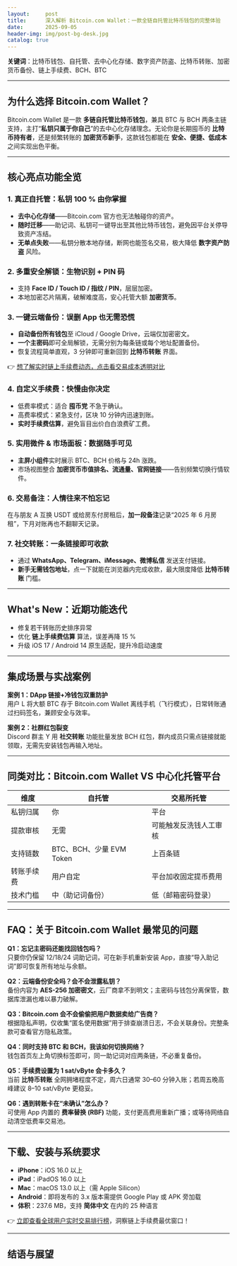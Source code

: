 ```yaml
---
layout:     post
title:      深入解析 Bitcoin.com Wallet：一款全链自托管比特币钱包的完整体验
date:       2025-09-05
header-img: img/post-bg-desk.jpg
catalog: true
---
```


**关键词**：比特币钱包、自托管、去中心化存储、数字资产防盗、比特币转账、加密货币备份、链上手续费、BCH、BTC

---

## 为什么选择 Bitcoin.com Wallet？

Bitcoin.com Wallet 是一款 **多链自托管比特币钱包**，兼具 BTC 与 BCH 两条主链支持，主打“**私钥只属于你自己**”的去中心化存储理念。无论你是长期囤币的 **比特币持有者**，还是频繁转账的 **加密货币新手**，这款钱包都能在 **安全、便捷、低成本** 之间实现出色平衡。

---

## 核心亮点功能全览

### 1. 真正自托管：私钥 100 % 由你掌握

- **去中心化存储**——Bitcoin.com 官方也无法触碰你的资产。  
- **随时迁移**——助记词、私钥可一键导出至其他比特币钱包，避免因平台关停导致资产冻结。  
- **无单点失败**——私钥分散本地存储，断网也能签名交易，极大降低 **数字资产防盗** 风险。

### 2. 多重安全解锁：生物识别 + PIN 码

- 支持 **Face ID / Touch ID / 指纹 / PIN**，层层加密。  
- 本地加密芯片隔离，破解难度高，安心托管大额 **加密货币**。

### 3. 一键云端备份：误删 App 也无需恐慌

- **自动备份所有钱包**至 iCloud / Google Drive，云端仅加密密文。  
- **一个主密码**即可全局解锁，无需分别为每条链或每个地址配置备份。  
- 恢复流程简单直观，3 分钟即可重新回到 **比特币转账** 界面。

👉 [想了解实时链上手续费动态，点击看交易成本透明对比](https://okxdog.com/)

### 4. 自定义手续费：快慢由你决定

- 低费率模式：适合 **囤币党** 不急于确认。  
- 高费率模式：紧急支付，区块 10 分钟内迅速到账。  
- **实时手续费估算**，避免盲目出价白白浪费矿工费。

### 5. 实用微件 & 市场面板：数据随手可见

- **主屏小组件**实时展示 BTC、BCH 价格与 24h 涨跌。  
- 市场视图整合 **加密货币市值排名、流通量、官网链接**——告别频繁切换行情软件。

### 6. 交易备注：人情往来不怕忘记

在与朋友 A 互换 USDT 或给房东付房租后，**加一段备注**记录“2025 年 6 月房租”，下月对账再也不翻聊天记录。

### 7. 社交转账：一条链接即可收款

- 通过 **WhatsApp、Telegram、iMessage、微博私信** 发送支付链接。  
- **新手无需钱包地址**，点一下就能在浏览器内完成收款，最大限度降低 **比特币转账** 门槛。

---

## What's New：近期功能迭代

- 修复若干转账历史排序异常  
- 优化 **链上手续费估算** 算法，误差再降 15 %  
- 升级 iOS 17 / Android 14 原生适配，提升冷启动速度

---

## 集成场景与实战案例

**案例 1：DApp 链接+冷钱包双重防护**  
用户 L 将大额 BTC 存于 Bitcoin.com Wallet 离线手机（飞行模式），日常转账通过扫码签名，兼顾安全与效率。

**案例 2：社群红包裂变**  
Discord 群主 Y 用 **社交转账** 功能批量发放 BCH 红包，群内成员只需点链接就能领取，无需先安装钱包再输入地址。

---

## 同类对比：Bitcoin.com Wallet VS 中心化托管平台

| 维度           | 自托管                 | 交易所托管              |
|----------------|------------------------|-------------------------|
| 私钥归属       | 你                     | 平台                     |
| 提款审核       | 无需                   | 可能触发反洗钱人工审核   |
| 支持链数       | BTC、BCH、少量 EVM Token | 上百条链                 |
| 转账手续费     | 用户自定               | 平台加收固定提币费用     |
| 技术门槛       | 中（助记词备份）       | 低（邮箱密码登录）       |

---

## FAQ：关于 Bitcoin.com Wallet 最常见的问题

**Q1：忘记主密码还能找回钱包吗？**  
只要你仍保留 12/18/24 词助记词，可在新手机重新安装 App，直接“导入助记词”即可恢复所有地址与余额。

**Q2：云端备份安全吗？会不会泄露私钥？**  
备份内容为 **AES-256 加密密文**，云厂商拿不到明文；主密码与钱包分离保管，数据库泄漏也难以暴力破解。

**Q3：Bitcoin.com 会不会偷偷把用户数据卖给广告商？**  
根据隐私声明，仅收集“匿名使用数据”用于排查崩溃日志，不会关联身份。完整条款可查看官方隐私政策。

**Q4：同时支持 BTC 和 BCH，我该如何切换网络？**  
钱包首页左上角切换标签即可，同一助记词对应两条链，不必重复备份。

**Q5：手续费设置为 1 sat/vByte 会卡多久？**  
当前 **比特币转账** 全网拥堵程度不定，周六日通常 30–60 分钟入账；若周五晚高峰建议 8–10 sat/vByte 更稳妥。

**Q6：遇到转账卡在“未确认”怎么办？**  
可使用 App 内置的 **费率替换 (RBF)** 功能，支付更高费用重新广播；或等待网络自动清空低费率交易池。

---

## 下载、安装与系统要求

- **iPhone**：iOS 16.0 以上  
- **iPad**：iPadOS 16.0 以上  
- **Mac**：macOS 13.0 以上（需 Apple Silicon）  
- **Android**：即将发布的 3.x 版本需提供 Google Play 或 APK 旁加载  
- **体积**：237.6 MB，支持 **简体中文** 在内的 25 种语言  

👉 [立即查看全球用户实时交易排行榜](https://okxdog.com/)，洞察链上手续费最优窗口！

---

## 结语与展望
